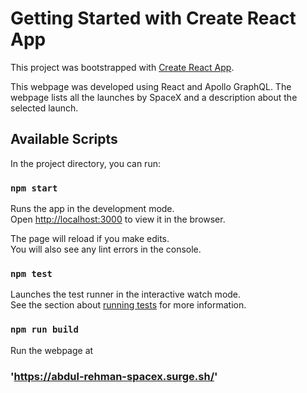 # Getting Started with Create React App

This project was bootstrapped with [Create React App](https://github.com/facebook/create-react-app).

This webpage was developed using React and Apollo GraphQL. The webpage lists all the launches by SpaceX and a description about the selected launch.

## Available Scripts

In the project directory, you can run:

### `npm start`

Runs the app in the development mode.\
Open [http://localhost:3000](http://localhost:3000) to view it in the browser.

The page will reload if you make edits.\
You will also see any lint errors in the console.

### `npm test`

Launches the test runner in the interactive watch mode.\
See the section about [running tests](https://facebook.github.io/create-react-app/docs/running-tests) for more information.

### `npm run build`

Run the webpage at 
### 'https://abdul-rehman-spacex.surge.sh/'
